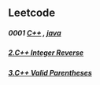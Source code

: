 ## Leetcode

##### 0001 [C++](cpp/TwoSum.cpp) , [java](java/TwoSum.java)
##### [2.C++ Integer Reverse](cpp/ReverseInteger.cpp)
##### [3.C++ Valid Parentheses](cpp/ValidParentheses.cpp)
